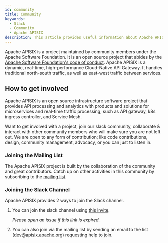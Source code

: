 ```yaml
---
id: community
title: Community
keywords:
  - Slack
  - Community
  - Apache APISIX
description: This article provides useful information about Apache APISIX's Community, including 2 ways to join the Slack channel.
---
```



Apache APISIX is a project maintained by community members under the Apache Software Foundation.
It is an open source project that abides by the [Apache Software Foundation's code of conduct](https://www.apache.org/foundation/policies/conduct.html). Apache APISIX is a dynamic, real-time, high-performance Cloud-Native API Gateway. It handles traditional north-south traffic, as well as east-west traffic between services.

## How to get involved

Apache APISIX is an open source infrastructure software project that provides API processing and analytics with products and solutions for microservices and real-time traffic processing; such as API gateway, k8s ingress controller, and Service Mesh.

Want to get involved with a project, join our slack community, collaborate & interact with other community members who will make sure you are not left out. We are open to any form of contribution; like code contributions, design, community management, advocacy, or you can just to listen in.

### Joining the Mailing List

The Apache APISIX project is built by the collaboration of the community and great contributors. Catch up on other activities in this community by subscribing to the [mailing list](https://apisix.apache.org/docs/general/subscribe-guide).

### Joining the Slack Channel

Apache APISIX provides 2 ways to join the Slack channel.

1. You can join the slack channel using [this invite](https://join.slack.com/t/the-asf/shared_invite/zt-vlfbf7ch-HkbNHiU_uDlcH_RvaHv9gQ).

   _Please open an issue if this link is expired._

2. You can also join via the mailing list by sending an email to the list ([dev@apisix.apache.org](mailto:dev@apisix.apache.org)) requesting help to join.
